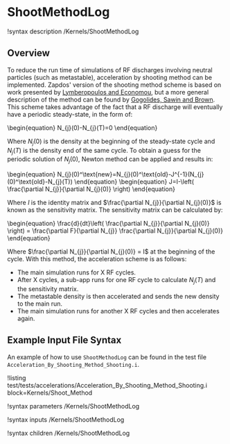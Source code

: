 # ShootMethodLog

!syntax description /Kernels/ShootMethodLog

## Overview

To reduce the run time of simulations of RF discharges involving neutral particles (such as metastable), acceleration by shooting method can be implemented. Zapdos' version of the shooting method scheme is based on work presented by [Lymberopoulos and Economou](https://doi.org/10.1063/1.352926), but a more general description of the method can be found by [Gogolides, Sawin and Brown](https://www.sciencedirect.com/science/article/abs/pii/000925099285133V?via%3Dihub). This scheme takes advantage of the fact that a RF discharge will eventually have a periodic steady-state, in the form of:

\begin{equation}
  N_{j}(0)-N_{j}(T)=0
\end{equation}

Where $N_{j}(0)$ is the density at the beginning of the steady-state cycle and $N_{j}(T)$ is the density end of the same cycle. To obtain a guess for the periodic solution of $N_{j}(0)$, Newton method can be applied and results in:

\begin{equation}
  N_{j}(0)^\text{new}=N_{j}(0)^\text{old}-J^{-1}(N_{j}(0)^\text{old}-N_{j}(T))
\end{equation}
\begin{equation}
  J=I-\left( \frac{\partial N_{j}}{\partial N_{j}(0)} \right)
\end{equation}

Where $I$ is the identity matrix and $\frac{\partial N_{j}}{\partial N_{j}(0)}$ is known as the sensitivity matrix. The sensitivity matrix can be calculated by:

\begin{equation}
  \frac{d}{dt}\left( \frac{\partial N_{j}}{\partial N_{j}(0)} \right) = \frac{\partial F}{\partial N_{j}} \frac{\partial N_{j}}{\partial N_{j}(0)}
\end{equation}

Where $\frac{\partial N_{j}}{\partial N_{j}(0)} = I$ at the beginning of the cycle. With this method, the acceleration scheme is as follows:

- The main simulation runs for X RF cycles.
- After X cycles, a sub-app runs for one RF cycle to calculate $N_{j}(T)$ and the sensitivity matrix.
- The metastable density is then accelerated and sends the new density to the main run.
- The main simulation runs for another X RF cycles and then accelerates again.

## Example Input File Syntax

An example of how to use `ShootMethodLog` can be found in the test file `Acceleration_By_Shooting_Method_Shooting.i`.

!listing test/tests/accelerations/Acceleration_By_Shooting_Method_Shooting.i block=Kernels/Shoot_Method


!syntax parameters /Kernels/ShootMethodLog

!syntax inputs /Kernels/ShootMethodLog

!syntax children /Kernels/ShootMethodLog
